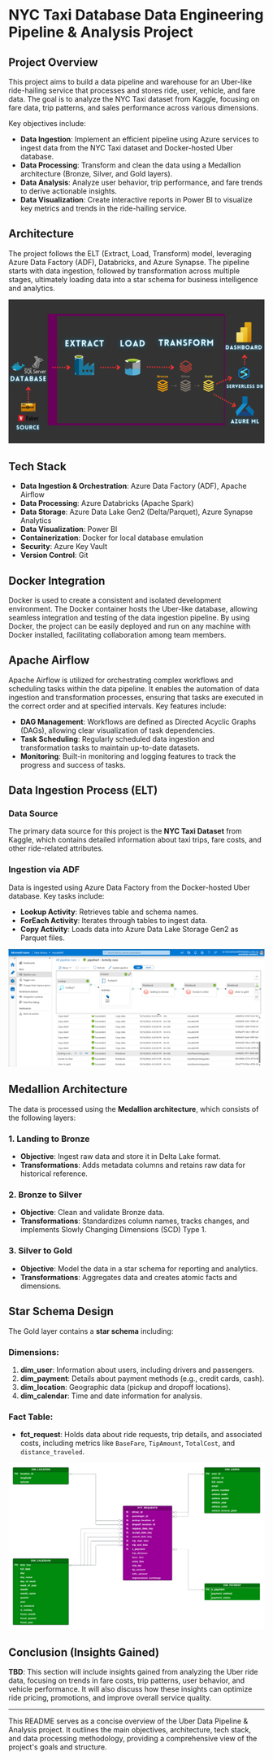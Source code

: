 # NYC Taxi Database Data Engineering Pipeline & Analysis Project

## Project Overview
This project aims to build a data pipeline and warehouse for an Uber-like ride-hailing service that processes and stores ride, user, vehicle, and fare data. The goal is to analyze the NYC Taxi dataset from Kaggle, focusing on fare data, trip patterns, and sales performance across various dimensions. 

Key objectives include:
- **Data Ingestion**: Implement an efficient pipeline using Azure services to ingest data from the NYC Taxi dataset and Docker-hosted Uber database.
- **Data Processing**: Transform and clean the data using a Medallion architecture (Bronze, Silver, and Gold layers).
- **Data Analysis**: Analyze user behavior, trip performance, and fare trends to derive actionable insights.
- **Data Visualization**: Create interactive reports in Power BI to visualize key metrics and trends in the ride-hailing service.

## Architecture
The project follows the ELT (Extract, Load, Transform) model, leveraging Azure Data Factory (ADF), Databricks, and Azure Synapse. The pipeline starts with data ingestion, followed by transformation across multiple stages, ultimately loading data into a star schema for business intelligence and analytics.

![PIPELINE](DESIGNS/PIPELINE.png)

## Tech Stack
- **Data Ingestion & Orchestration**: Azure Data Factory (ADF), Apache Airflow
- **Data Processing**: Azure Databricks (Apache Spark)
- **Data Storage**: Azure Data Lake Gen2 (Delta/Parquet), Azure Synapse Analytics
- **Data Visualization**: Power BI
- **Containerization**: Docker for local database emulation
- **Security**: Azure Key Vault
- **Version Control**: Git

## Docker Integration
Docker is used to create a consistent and isolated development environment. The Docker container hosts the Uber-like database, allowing seamless integration and testing of the data ingestion pipeline. By using Docker, the project can be easily deployed and run on any machine with Docker installed, facilitating collaboration among team members.

## Apache Airflow
Apache Airflow is utilized for orchestrating complex workflows and scheduling tasks within the data pipeline. It enables the automation of data ingestion and transformation processes, ensuring that tasks are executed in the correct order and at specified intervals. Key features include:
- **DAG Management**: Workflows are defined as Directed Acyclic Graphs (DAGs), allowing clear visualization of task dependencies.
- **Task Scheduling**: Regularly scheduled data ingestion and transformation tasks to maintain up-to-date datasets.
- **Monitoring**: Built-in monitoring and logging features to track the progress and success of tasks.

## Data Ingestion Process (ELT)
### Data Source
The primary data source for this project is the **NYC Taxi Dataset** from Kaggle, which contains detailed information about taxi trips, fare costs, and other ride-related attributes.

### Ingestion via ADF
Data is ingested using Azure Data Factory from the Docker-hosted Uber database. Key tasks include:
- **Lookup Activity**: Retrieves table and schema names.
- **ForEach Activity**: Iterates through tables to ingest data.
- **Copy Activity**: Loads data into Azure Data Lake Storage Gen2 as Parquet files.

![ADF PIPELINE](DESIGNS/ADF%20pipeline.png)

## Medallion Architecture
The data is processed using the **Medallion architecture**, which consists of the following layers:

### 1. Landing to Bronze
- **Objective**: Ingest raw data and store it in Delta Lake format.
- **Transformations**: Adds metadata columns and retains raw data for historical reference.

### 2. Bronze to Silver
- **Objective**: Clean and validate Bronze data.
- **Transformations**: Standardizes column names, tracks changes, and implements Slowly Changing Dimensions (SCD) Type 1.

### 3. Silver to Gold
- **Objective**: Model the data in a star schema for reporting and analytics.
- **Transformations**: Aggregates data and creates atomic facts and dimensions.

## Star Schema Design
The Gold layer contains a **star schema** including:

### Dimensions:
1. **dim_user**: Information about users, including drivers and passengers.
2. **dim_payment**: Details about payment methods (e.g., credit cards, cash).
3. **dim_location**: Geographic data (pickup and dropoff locations).
4. **dim_calendar**: Time and date information for analysis.

### Fact Table:
- **fct_request**: Holds data about ride requests, trip details, and associated costs, including metrics like `BaseFare`, `TipAmount`, `TotalCost`, and `distance_traveled`.

![Star Schema.png](DESIGNS/Star%20Schema.png)

## Conclusion (Insights Gained)
**TBD**: This section will include insights gained from analyzing the Uber ride data, focusing on trends in fare costs, trip patterns, user behavior, and vehicle performance. It will also discuss how these insights can optimize ride pricing, promotions, and improve overall service quality.

---

This README serves as a concise overview of the Uber Data Pipeline & Analysis project. It outlines the main objectives, architecture, tech stack, and data processing methodology, providing a comprehensive view of the project's goals and structure.
